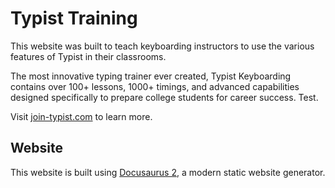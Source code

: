 # Typist Training

This website was built to teach keyboarding instructors to use the various features of Typist in their classrooms.

The most innovative typing trainer ever created, Typist Keyboarding contains over 100+ lessons, 1000+ timings, and advanced capabilities designed specifically to prepare college students for career success. Test.

Visit [join-typist.com](https://join-typist.com/) to learn more.

## Website

This website is built using [Docusaurus 2](https://docusaurus.io/), a modern static website generator.
